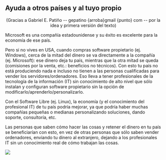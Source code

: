 <?php require("../../entete.php"); ?> <?php require("../../base.php"); ?>

<div id="corps">

<h2>Ayuda a otros países y al tuyo propio</h2>

<center>(Gracias a Gabriel E. Patiño -- gepatino {arroba}gmail {punto} com -- por la idea y primera versión del texto)</center>

Microsoft es una compañía estadounidense y su éxito es excelente para la economía de ese país.

Pero si no vives en USA, cuando compras software propietario (ej. Windows), cerca de la mitad del dinero se va directamente a la compañía (ej. Microsoft): ese dinero deja tu país, mientras que la otra mitad se queda (comisiones por la venta, etc.: beneficios no técnicos). Con esto tu país no está produciendo nada e incluso no tienen a las personas cualificadas para vender los servidores/ordenadores. Eso lleva a tener profesionales de la tecnología de la información (IT) sin conocimiento de alto nivel que sólo instalan y configuran software propietario sin la opción de modificarlo/aprenderlo/personalizarlo.

Con el Software Libre (ej. Linux), la economía (y el conocimiento del profesional IT) de tu país podría mejorar, ya que podría haber muchas compañías pequeñas o medianas personalizando soluciones, dando soporte, consultoría, etc.

Las personas que saben cómo hacer las cosas y retener el dinero en tu país se beneficiarían con esto, en vez de otras personas que sólo saben vender ordenadores, enviando tu dinero al extranjero, dejando a los profesionales IT sin un conocimiento real de cómo trabajan las cosas.

<img src="Images/earth.png" />

</div>


